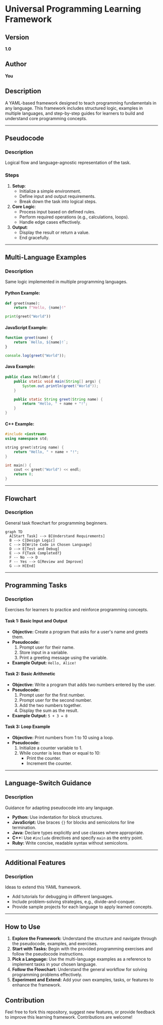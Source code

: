 # Universal Programming Learning Framework

## Version
**1.0**

## Author
**You**

## Description
A YAML-based framework designed to teach programming fundamentals in any language. This framework includes structured logic, examples in multiple languages, and step-by-step guides for learners to build and understand core programming concepts.

---

## Pseudocode
### Description
Logical flow and language-agnostic representation of the task.

### Steps
1. **Setup**:
   - Initialize a simple environment.
   - Define input and output requirements.
   - Break down the task into logical steps.
2. **Core Logic**:
   - Process input based on defined rules.
   - Perform required operations (e.g., calculations, loops).
   - Handle edge cases effectively.
3. **Output**:
   - Display the result or return a value.
   - End gracefully.

---

## Multi-Language Examples
### Description
Same logic implemented in multiple programming languages.

#### Python Example:
```python
def greet(name):
    return f"Hello, {name}!"

print(greet("World"))
```

#### JavaScript Example:
```javascript
function greet(name) {
    return `Hello, ${name}!`;
}

console.log(greet("World"));
```

#### Java Example:
```java
public class HelloWorld {
    public static void main(String[] args) {
        System.out.println(greet("World"));
    }

    public static String greet(String name) {
        return "Hello, " + name + "!";
    }
}
```

#### C++ Example:
```cpp
#include <iostream>
using namespace std;

string greet(string name) {
    return "Hello, " + name + "!";
}

int main() {
    cout << greet("World") << endl;
    return 0;
}
```

---

## Flowchart
### Description
General task flowchart for programming beginners.

```mermaid
graph TD
  A[Start Task] --> B[Understand Requirements]
  B --> C[Design Logic]
  C --> D[Write Code in Chosen Language]
  D --> E[Test and Debug]
  E --> F{Task Completed?}
  F -- No --> D
  F -- Yes --> G[Review and Improve]
  G --> H[End]
```

---

## Programming Tasks
### Description
Exercises for learners to practice and reinforce programming concepts.

#### Task 1: Basic Input and Output
- **Objective:** Create a program that asks for a user's name and greets them.
- **Pseudocode:**
  1. Prompt user for their name.
  2. Store input in a variable.
  3. Print a greeting message using the variable.
- **Example Output:** `Hello, Alice!`

#### Task 2: Basic Arithmetic
- **Objective:** Write a program that adds two numbers entered by the user.
- **Pseudocode:**
  1. Prompt user for the first number.
  2. Prompt user for the second number.
  3. Add the two numbers together.
  4. Display the sum as the result.
- **Example Output:** `5 + 3 = 8`

#### Task 3: Loop Example
- **Objective:** Print numbers from 1 to 10 using a loop.
- **Pseudocode:**
  1. Initialize a counter variable to 1.
  2. While counter is less than or equal to 10:
     - Print the counter.
     - Increment the counter.

---

## Language-Switch Guidance
### Description
Guidance for adapting pseudocode into any language.

- **Python:** Use indentation for block structures.
- **JavaScript:** Use braces `{}` for blocks and semicolons for line termination.
- **Java:** Declare types explicitly and use classes where appropriate.
- **C++:** Use `#include` directives and specify `main` as the entry point.
- **Ruby:** Write concise, readable syntax without semicolons.

---

## Additional Features
### Description
Ideas to extend this YAML framework.

- Add tutorials for debugging in different languages.
- Include problem-solving strategies, e.g., divide-and-conquer.
- Provide sample projects for each language to apply learned concepts.

---

## How to Use
1. **Explore the Framework:** Understand the structure and navigate through the pseudocode, examples, and exercises.
2. **Start with Tasks:** Begin with the provided programming exercises and follow the pseudocode instructions.
3. **Pick a Language:** Use the multi-language examples as a reference to implement tasks in your chosen language.
4. **Follow the Flowchart:** Understand the general workflow for solving programming problems effectively.
5. **Experiment and Extend:** Add your own examples, tasks, or features to enhance the framework.

## Contribution
Feel free to fork this repository, suggest new features, or provide feedback to improve this learning framework. Contributions are welcome!
